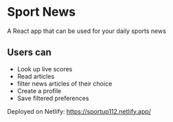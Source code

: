 # Sport News

A React app that can be used for your daily sports news

## Users can

- Look up live scores
- Read articles
- filter news articles of their choice
- Create a profile
- Save filtered preferences

Deployed on Netlify: https://sportup112.netlify.app/

